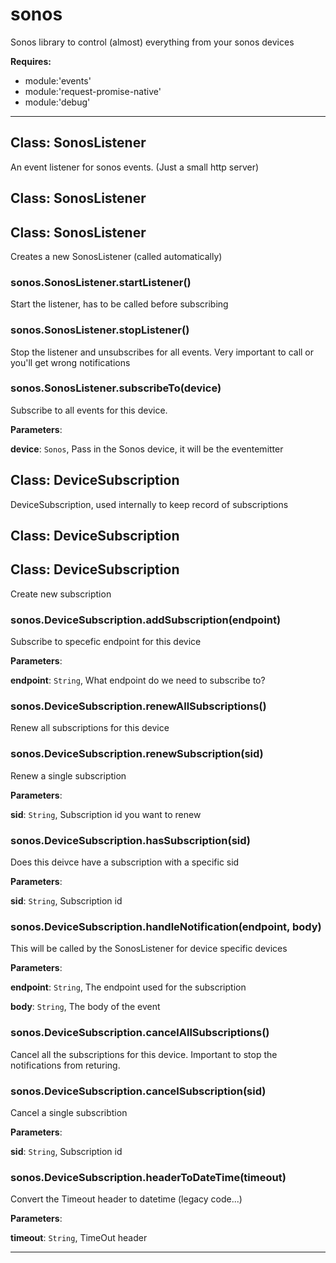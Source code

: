 # sonos

Sonos library to control (almost) everything from your sonos devices

**Requires:**

+ module:'events'
+ module:'request-promise-native'
+ module:'debug'

* * *

## Class: SonosListener

An event listener for sonos events. (Just a small http server)

## Class: SonosListener



## Class: SonosListener

Creates a new SonosListener (called automatically)

### sonos.SonosListener.startListener()

Start the listener, has to be called before subscribing


### sonos.SonosListener.stopListener()

Stop the listener and unsubscribes for all events.
Very important to call or you'll get wrong notifications


### sonos.SonosListener.subscribeTo(device)

Subscribe to all events for this device.

**Parameters**:

**device**: `Sonos`, Pass in the Sonos device, it will be the eventemitter


## Class: DeviceSubscription

DeviceSubscription, used internally to keep record of subscriptions

## Class: DeviceSubscription



## Class: DeviceSubscription

Create new subscription

### sonos.DeviceSubscription.addSubscription(endpoint)

Subscribe to specefic endpoint for this device

**Parameters**:

**endpoint**: `String`, What endpoint do we need to subscribe to?


### sonos.DeviceSubscription.renewAllSubscriptions()

Renew all subscriptions for this device


### sonos.DeviceSubscription.renewSubscription(sid)

Renew a single subscription

**Parameters**:

**sid**: `String`, Subscription id you want to renew


### sonos.DeviceSubscription.hasSubscription(sid)

Does this deivce have a subscription with a specific sid

**Parameters**:

**sid**: `String`, Subscription id


### sonos.DeviceSubscription.handleNotification(endpoint, body)

This will be called by the SonosListener for device specific devices

**Parameters**:

**endpoint**: `String`, The endpoint used for the subscription

**body**: `String`, The body of the event


### sonos.DeviceSubscription.cancelAllSubscriptions()

Cancel all the subscriptions for this device. Important to stop the notifications from returing.


### sonos.DeviceSubscription.cancelSubscription(sid)

Cancel a single subscribtion

**Parameters**:

**sid**: `String`, Subscription id


### sonos.DeviceSubscription.headerToDateTime(timeout)

Convert the Timeout header to datetime (legacy code...)

**Parameters**:

**timeout**: `String`, TimeOut header


* * *
